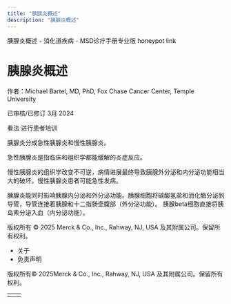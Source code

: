 ```yaml
---
title: "胰腺炎概述"
description: "胰腺炎概述"
---
```


﻿胰腺炎概述 \- 消化道疾病 \- MSD诊疗手册专业版 honeypot link

# 胰腺炎概述

作者：Michael Bartel, MD, PhD, Fox Chase Cancer Center, Temple University

已审核/已修订 3月 2024

看法 进行患者培训

胰腺炎分成急性胰腺炎和慢性胰腺炎。

急性胰腺炎是指临床和组织学都能缓解的炎症反应。

慢性胰腺炎的组织学改变不可逆，病情进展最终导致胰腺外分泌和内分泌功能相当大的破坏。慢性胰腺炎患者可能急性发病。

胰腺炎能同时影响胰腺内分泌和外分泌功能。胰腺细胞将碳酸氢盐和消化酶分泌到导管，导管连接着胰腺和十二指肠壶腹部（外分泌功能）。 胰腺beta细胞直接将胰岛素分泌入血（内分泌功能）。



版权所有 © 2025
Merck & Co., Inc., Rahway, NJ, USA 及其附属公司。保留所有权利。

- 关于
- 免责声明

版权所有© 2025Merck & Co., Inc., Rahway, NJ, USA 及其附属公司。保留所有权利。

|     |     |
| --- | --- |
|  |  |